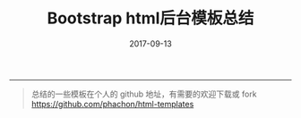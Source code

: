 ﻿---
title: Bootstrap html后台模板总结
date: 2017-09-13
banner: http://image.youzhan.org/d/dd/2de797545de56274f03a5920eb3a1.jpg
thumbnail: http://image.youzhan.org/d/dd/2de797545de56274f03a5920eb3a1.jpg
categories: Html
tags:
  - Bootstrap
  - Html
---
-----------------------------------

> 总结的一些模板在个人的 github 地址，有需要的欢迎下载或 fork
> https://github.com/phachon/html-templates